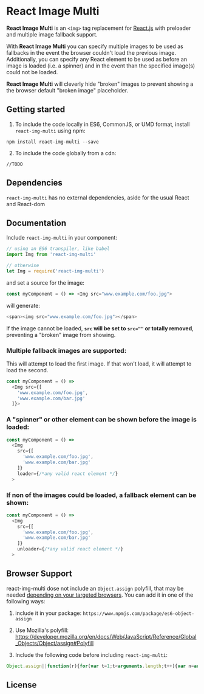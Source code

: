 React Image Multi
===

**React Image Multi** is an `<img>` tag replacement for [React.js](https://facebook.github.io/react/) with preloader and multiple image fallback support.

With **React Image Multi** you can specify multiple images to be used as fallbacks in the event the browser couldn't load the previous image. Additionally, you can specify any React element to be used as before an image is loaded (i.e. a spinner) and in the event than the specified image(s) could not be loaded.

**React Image Multi** will cleverly hide "broken" images to prevent showing a the browser default "broken image"  placeholder.

Getting started
---

1. To include the code locally in ES6, CommonJS, or UMD format, install `react-img-multi` using npm:

  ```
  npm install react-img-multi --save
  ```

2. To include the code globally from a cdn:
  ```
  //TODO
  ```

Dependencies
---
`react-img-multi` has no external dependencies, aside for the usual React and React-dom


Documentation
---
Include `react-img-multi` in your component:

```js
// using an ES6 transpiler, like babel
import Img from 'react-img-multi'

// otherwise
let Img = require('react-img-multi')
```

and set a source for the image:

```js
const myComponent = () => <Img src="www.example.com/foo.jpg">
```

will generate:

```js
<span><img src="www.example.com/foo.jpg"></span>
```
If the image cannot be loaded, **`src` will be set to `src=""` or totally removed**, preventing a "broken" image from showing.

### Multiple fallback images are supported:
This will attempt to load the first image. If that won't load, it will attempt to load the second.
```js
const myComponent = () =>
  <Img src={[
    'www.example.com/foo.jpg',
    'www.example.com/bar.jpg'
  ]}>
```

### A "spinner" or other element can be shown before the image is loaded:
```js
const myComponent = () =>
  <Img
    src={[
      'www.example.com/foo.jpg',
      'www.example.com/bar.jpg'
    ]}
    loader={/*any valid react element */}
  >
```

### If non of the images could be loaded, a fallback element can be shown:
```js
const myComponent = () =>
  <Img
    src={[
      'www.example.com/foo.jpg',
      'www.example.com/bar.jpg'
    ]}
    unloader={/*any valid react element */}
  >
```

Browser Support
---
react-img-multi dose not include an `Object.assign` polyfill, that may be needed [depending on your targeted browsers](http://kangax.github.io/compat-table/es6/#test-Object_static_methods_Object.assign). You can add it in one of the following ways:

1. include it in your package: `https://www.npmjs.com/package/es6-object-assign`

2. Use Mozilla's polyfill: https://developer.mozilla.org/en/docs/Web/JavaScript/Reference/Global_Objects/Object/assign#Polyfill

3. Include the following code before including `react-img-multi`:

  ```js
  Object.assign||function(r){for(var t=1;t<arguments.length;t++){var n=arguments[t];for(var a in n)Object.prototype.hasOwnProperty.call(n,a)&&(r[a]=n[a])}return r};
  ```

License
---
